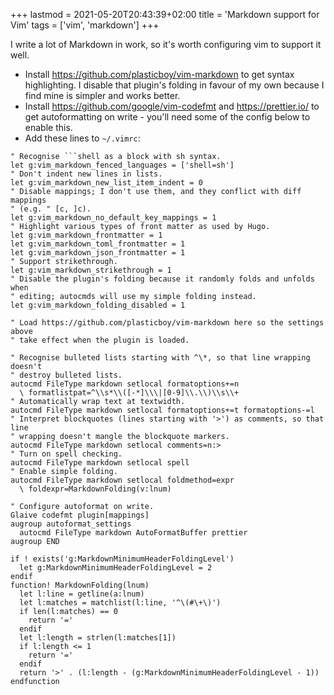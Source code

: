 +++
lastmod = 2021-05-20T20:43:39+02:00
title = 'Markdown support for Vim'
tags = ['vim', 'markdown']
+++

I write a lot of Markdown in work, so it's worth configuring vim to support it
well.

- Install https://github.com/plasticboy/vim-markdown to get syntax
  highlighting. I disable that plugin's folding in favour of my own because I
  find mine is simpler and works better.
- Install https://github.com/google/vim-codefmt and https://prettier.io/ to get
  autoformatting on write - you'll need some of the config below to enable this.
- Add these lines to `~/.vimrc`:

<!-- prettier-ignore -->
  ```vim
  " Recognise ```shell as a block with sh syntax.
  let g:vim_markdown_fenced_languages = ['shell=sh']
  " Don't indent new lines in lists.
  let g:vim_markdown_new_list_item_indent = 0
  " Disable mappings; I don't use them, and they conflict with diff mappings
  " (e.g. " [c, ]c).
  let g:vim_markdown_no_default_key_mappings = 1
  " Highlight various types of front matter as used by Hugo.
  let g:vim_markdown_frontmatter = 1
  let g:vim_markdown_toml_frontmatter = 1
  let g:vim_markdown_json_frontmatter = 1
  " Support strikethrough.
  let g:vim_markdown_strikethrough = 1
  " Disable the plugin's folding because it randomly folds and unfolds when
  " editing; autocmds will use my simple folding instead.
  let g:vim_markdown_folding_disabled = 1

  " Load https://github.com/plasticboy/vim-markdown here so the settings above
  " take effect when the plugin is loaded.

  " Recognise bulleted lists starting with ^\*, so that line wrapping doesn't
  " destroy bulleted lists.
  autocmd FileType markdown setlocal formatoptions+=n
    \ formatlistpat=^\\s*\\([-*]\\\|[0-9]\\.\\)\\s\\+
  " Automatically wrap text at textwidth.
  autocmd FileType markdown setlocal formatoptions+=t formatoptions-=l
  " Interpret blockquotes (lines starting with '>') as comments, so that line
  " wrapping doesn't mangle the blockquote markers.
  autocmd FileType markdown setlocal comments=n:>
  " Turn on spell checking.
  autocmd FileType markdown setlocal spell
  " Enable simple folding.
  autocmd FileType markdown setlocal foldmethod=expr
    \ foldexpr=MarkdownFolding(v:lnum)

  " Configure autoformat on write.
  Glaive codefmt plugin[mappings]
  augroup autoformat_settings
    autocmd FileType markdown AutoFormatBuffer prettier
  augroup END

  if ! exists('g:MarkdownMinimumHeaderFoldingLevel')
    let g:MarkdownMinimumHeaderFoldingLevel = 2
  endif
  function! MarkdownFolding(lnum)
    let l:line = getline(a:lnum)
    let l:matches = matchlist(l:line, '^\(#\+\)')
    if len(l:matches) == 0
      return '='
    endif
    let l:length = strlen(l:matches[1])
    if l:length <= 1
      return '='
    endif
    return '>' . (l:length - (g:MarkdownMinimumHeaderFoldingLevel - 1))
  endfunction
  ```
